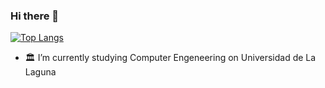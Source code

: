 ### Hi there 👋

[![Top Langs](https://github-readme-stats.vercel.app/api/top-langs/?username=feichay10&hide=Makefile&langs_count=3&layout=compact)](https://github.com/anuraghazra/github-readme-stats)

- 🏛️ I’m currently studying Computer Engeneering on Universidad de La Laguna  
